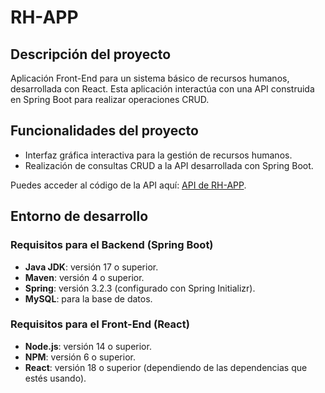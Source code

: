 # RH-APP

## Descripción del proyecto
Aplicación Front-End para un sistema básico de recursos humanos, desarrollada con React. Esta aplicación interactúa con una API construida en Spring Boot para realizar operaciones CRUD.

## Funcionalidades del proyecto
- Interfaz gráfica interactiva para la gestión de recursos humanos.
- Realización de consultas CRUD a la API desarrollada con Spring Boot.

Puedes acceder al código de la API aquí: [API de RH-APP](https://github.com/Fabri0607/RH-APP.git).

## Entorno de desarrollo

### Requisitos para el Backend (Spring Boot)
- **Java JDK**: versión 17 o superior.
- **Maven**: versión 4 o superior.
- **Spring**: versión 3.2.3 (configurado con Spring Initializr).
- **MySQL**: para la base de datos.

### Requisitos para el Front-End (React)
- **Node.js**: versión 14 o superior.
- **NPM**: versión 6 o superior.
- **React**: versión 18 o superior (dependiendo de las dependencias que estés usando).
